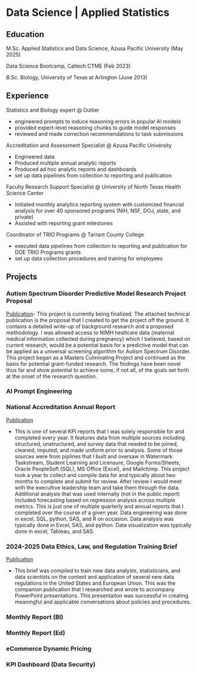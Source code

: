 # Data Science | Applied Statistics
## Education
M.Sc. Applied Statistics and Data Science, Azusa Pacific University (May 2025)

Data Science Bootcamp, Caltech CTME (Feb 2023)

B.Sc. Biology, University of Texas at Arlington (June 2013)


## Experience
Statistics and Biology expert @ Outlier
- engineered prompts to induce reasoning errors in popular AI models
- provided expert-level reasoning chunks to guide model responses
- reviewed and made correction recommendations to task submissions

Accreditation and Assessment Specialist @ Azusa Pacific University
- Engineered data
- Produced multiple annual analytic reports
- Produced ad hoc analytic reports and dashboards
- set up data pipelines from collection to reporting and publication

Faculty Research Support Specialist @ University of North Texas Health Science Center
- Initiated monthly analytics reporting system with customized financial analysis for over 40 sponsored programs (NIH, NSF, DOJ, state, and private)
- Assisted with reporting grant milestones

Coordinator of TRIO Programs @ Tarrant County College
- executed data pipelines from collection to reporting and publication for DOE TRIO Programs grants
- set up data collection procedures and training for employees


## Projects
### Autism Spectrum Disorder Predictive Model Research Project Proposal
[Publication](/assets/Project%20Proposal%202.pdf)- This project is currently being finalized. The attached technical publication is the proposal that I created to get the project off the ground. It contains a detailed write-up of background research and a proposed methodology. I was allowed access to NIMH healtcare data (maternal medical information collected during pregnancy) which I believed, based on current research, would be a potential basis for a predictive model that can be applied as a universal screening algorithm for Autism Spectrum Disorder. This project began as a Masters Culminating Project and continued as the basis for potential grant-funded research. The findings have been novel thus far and show potential to achieve some, if not all, of the goals set forth at the onset of the research question.

### AI Prompt Engineering

### National Accreditation Annual Report
[Publication](/assets/School%20of%20Education%20Performance%20Report%202023-24%20%281%29.pdf)
- This is one of several KPI reports that I was solely responsible for and completed every year. It features data from multiple sources including structured, unstructured, and survey data that needed to be joined, cleaned, imputed, and made uniform prior to analysis. Some of those sources were from piplines that I built and oversaw in Watermark Taskstream, Student Learning and Licensure, Google Forms/Sheets, Oracle PeopleSoft (SQL), MS Office (Excel), and Mailchimp. This project took a year to collect and compile data for and typically about two months to complete and submit for review. After review I would meet with the execultive leadership team and take them through the data. Additional analysis that was used internally (not in the public report) included forecasting based on regression analysis across multiple metrics. This is just one of multiple quarterly and annual reports that I completed over the course of a given year. Data engineering was done in excel, SQL, python, SAS, and R on occasion. Data analysis was typically done in Excel, SAS, and python. Data visualization was typically done in excel, Tableau, and SAS.

### 2024-2025 Data Ethics, Law, and Regulation Training Brief 
[Publication](/assets/Regulations%20Presentation%20Ethics.pdf)
- This brief was compiled to train new data analysts, statisticians, and data scientists on the context and application of several new data regulations in the United States and European Union. This was the companion publication that I researched and wrote to accompany PowerPoint presentations. This presentaiton was successful in creating meaningful and applicable conversations about policies and procedures.
  
### Monthly Report (BI)

### Monthly Report (Ed)

### eCommerce Dynamic Pricing

### KPI Dashboard (Data Security)
